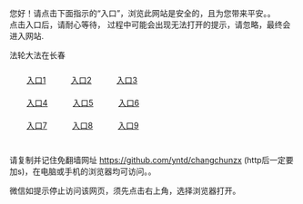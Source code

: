您好！请点击下面指示的“入口”，浏览此网站是安全的，且为您带来平安。。 <br/>
点击入口后，请耐心等待， 过程中可能会出现无法打开的提示，请忽略，最终会进入网站. </br>

法轮大法在长春<br/>
<div style="padding:10px"><a style="margin:20px" target="_blank" href="https://d1bzeb8yzl7i2g.cloudfront.net/2Qpsp?rnqaac" id="ccLink1" rel="nofollow">入口1</a> <a target="_blank" style="margin:20px" href="https://d1d3y41fojqezm.cloudfront.net/2Qpsp?fznhfbfd" id="ccLink2" rel="nofollow">入口2</a> <a style="margin:20px" target="_blank" href="https://d10zr1r2znuh8n.cloudfront.net/2Qpsp?useduwgu" id="ccLink3" rel="nofollow">入口3</a></div>

<div style="padding:10px" ><a style="margin:20px" target="_blank" href="https://d1bzeb8yzl7i2g.cloudfront.net/2Qpsp?rnqaac" id="ccLink4" rel="nofollow">入口4</a> <a style="margin:20px" href="https://d1d3y41fojqezm.cloudfront.net/2Qpsp?fznhfbfd" target="_blank" id="ccLink5" rel="nofollow">入口5</a> <a style="margin:20px" href="https://d10zr1r2znuh8n.cloudfront.net/2Qpsp?useduwgu" target="_blank" id="ccLink6" rel="nofollow">入口6</a></div>

<div style="padding:10px"><a style="margin:20px" target="_blank" href="https://d1bzeb8yzl7i2g.cloudfront.net/2Qpsp?rnqaac" id="ccLink7" rel="nofollow">入口7</a> <a style="margin:20px" href="https://d1d3y41fojqezm.cloudfront.net/2Qpsp?fznhfbfd" target="_blank" id="ccLink8" rel="nofollow">入口8</a> <a style="margin:20px" target="_blank" href="https://d10zr1r2znuh8n.cloudfront.net/2Qpsp?useduwgu" id="ccLink9" rel="nofollow">入口9</a></div>

<br/>



请复制并记住免翻墙网址 https://github.com/yntd/changchunzx (http后一定要加s)，在电脑或手机的浏览器均可访问。。<br/>

微信如提示停止访问该网页，须先点击右上角，选择浏览器打开。
